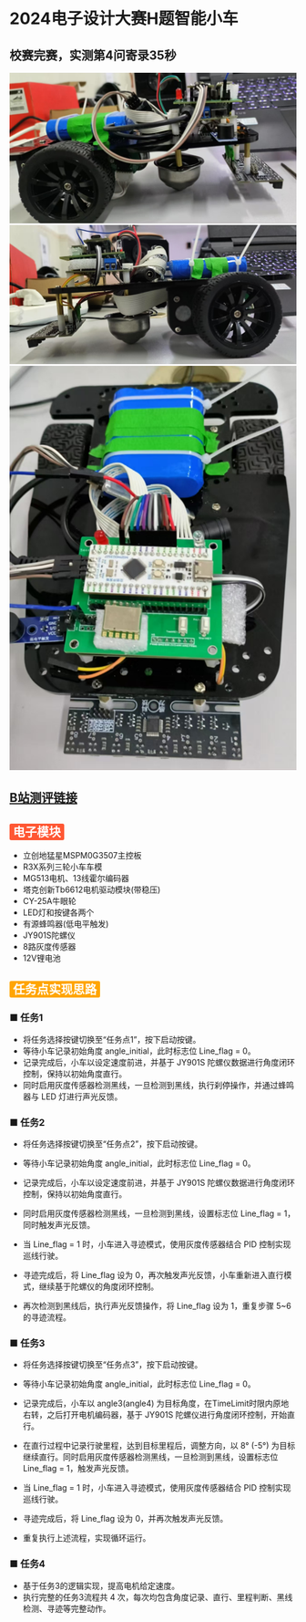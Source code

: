 # 2024电子设计大赛H题智能小车
## 校赛完赛，实测第4问寄录35秒
![d38a10215564251673b585ed0c2ac42](./src/d38a10215564251673b585ed0c2ac42.jpg)
![cea49113ae89ae7cbaa048b8cb9e474](./src/cea49113ae89ae7cbaa048b8cb9e474.jpg)
![55c712735c4f2a0491421d0f4ae0dd6](./src/55c712735c4f2a0491421d0f4ae0dd6.jpg)
## [B站测评链接](https://www.bilibili.com/video/BV1bTVPz3E2n/?share_source=copy_web&vd_source=7fe9629c8866b638fabb43851d093cad )
## <span style="background-color:#FF5733; color:white; padding:2px 6px; border-radius:3px;">电子模块</span>

- 立创地猛星MSPM0G3507主控板
- R3X系列三轮小车车模
- MG513电机、13线霍尔编码器
- 塔克创新Tb6612电机驱动模块(带稳压)
- CY-25A牛眼轮
- LED灯和按键各两个
- 有源蜂鸣器(低电平触发)
- JY901S陀螺仪
- 8路灰度传感器
- 12V锂电池

## <span style="background-color:#FFA500; color:white; padding:2px 6px; border-radius:3px;">任务点实现思路</span>

### ■  任务1
- 将任务选择按键切换至“任务点1”，按下启动按键。
- 等待小车记录初始角度 angle_initial，此时标志位 Line_flag = 0。
- 记录完成后，小车以设定速度前进，并基于 JY901S 陀螺仪数据进行角度闭环控制，保持以初始角度直行。
- 同时启用灰度传感器检测黑线，一旦检测到黑线，执行刹停操作，并通过蜂鸣器与 LED 灯进行声光反馈。

### ■  任务2
- 将任务选择按键切换至“任务点2”，按下启动按键。

- 等待小车记录初始角度 angle_initial，此时标志位 Line_flag = 0。

- 记录完成后，小车以设定速度前进，并基于 JY901S 陀螺仪数据进行角度闭环控制，保持以初始角度直行。

- 同时启用灰度传感器检测黑线，一旦检测到黑线，设置标志位 Line_flag = 1，同时触发声光反馈。

- 当 Line_flag = 1 时，小车进入寻迹模式，使用灰度传感器结合 PID 控制实现巡线行驶。

- 寻迹完成后，将 Line_flag 设为 0，再次触发声光反馈，小车重新进入直行模式，继续基于陀螺仪的角度闭环控制。

- 再次检测到黑线后，执行声光反馈操作，将 Line_flag 设为 1，重复步骤 5~6 的寻迹流程。

### ■ 任务3
-  将任务选择按键切换至“任务点3”，按下启动按键。

- 等待小车记录初始角度 angle_initial，此时标志位 Line_flag = 0。

- 记录完成后，小车以 angle3(angle4) 为目标角度，在TimeLimit时限内原地右转，之后打开电机编码器，基于 JY901S 陀螺仪进行角度闭环控制，开始直行。

- 在直行过程中记录行驶里程，达到目标里程后，调整方向，以 8° (-5°) 为目标继续直行。同时启用灰度传感器检测黑线，一旦检测到黑线，设置标志位 Line_flag = 1，触发声光反馈。

- 当 Line_flag = 1 时，小车进入寻迹模式，使用灰度传感器结合 PID 控制实现巡线行驶。

- 寻迹完成后，将 Line_flag 设为 0，并再次触发声光反馈。

- 重复执行上述流程，实现循环运行。

### ■ 任务4
- 基于任务3的逻辑实现，提高电机给定速度。
- 执行完整的任务3流程共 4 次，每次均包含角度记录、直行、里程判断、黑线检测、寻迹等完整动作。